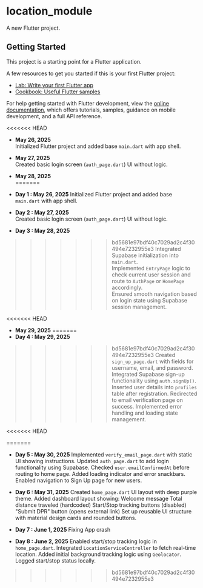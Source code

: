 # location_module

A new Flutter project.

## Getting Started

This project is a starting point for a Flutter application.

A few resources to get you started if this is your first Flutter project:

- [Lab: Write your first Flutter app](https://docs.flutter.dev/get-started/codelab)
- [Cookbook: Useful Flutter samples](https://docs.flutter.dev/cookbook)

For help getting started with Flutter development, view the
[online documentation](https://docs.flutter.dev/), which offers tutorials,
samples, guidance on mobile development, and a full API reference.

<<<<<<< HEAD

- **May 26, 2025**  
  Initialized Flutter project and added base `main.dart` with app shell.

- **May 27, 2025**  
  Created basic login screen (`auth_page.dart`) UI without logic.

- **May 28, 2025**  
=======
- **Day 1 : May 26, 2025** 
  Initialized Flutter project and added base `main.dart` with app shell.

- **Day 2 : May 27, 2025**  
  Created basic login screen (`auth_page.dart`) UI without logic.

- **Day 3 : May 28, 2025**  
>>>>>>> bd5681e97bdf40c7029ad2c4f30494e7232955e3
  Integrated Supabase initialization into `main.dart`.  
  Implemented `EntryPage` logic to check current user session and route to `AuthPage` or `HomePage` accordingly.  
  Ensured smooth navigation based on login state using Supabase session management.

<<<<<<< HEAD
- **May 29, 2025**
=======
- **Day 4 : May 29, 2025**
>>>>>>> bd5681e97bdf40c7029ad2c4f30494e7232955e3
  Created `sign_up_page.dart` with fields for username, email, and password.
  Integrated Supabase sign-up functionality using `auth.signUp()`.
  Inserted user details into `profiles` table after registration.
  Redirected to email verification page on success.
  Implemented error handling and loading state management.

<<<<<<< HEAD
  
=======
- **Day 5 : May 30, 2025**
  Implemented `verify_email_page.dart` with static UI showing instructions.
  Updated `auth_page.dart` to add login functionality using Supabase.
  Checked `user.emailConfirmedAt` before routing to home page.
  Added loading indicator and error snackbars.
  Enabled navigation to Sign Up page for new users.

- **Day 6 : May 31, 2025**
  Created `home_page.dart` UI layout with deep purple theme.
  Added dashboard layout showing:
     Welcome message
     Total distance traveled (hardcoded)
     Start/Stop tracking buttons (disabled)
     "Submit DPR" button (opens external link)
  Set up reusable UI structure with material design cards and rounded buttons.

- **Day 7 : June 1, 2025**
    Fixing App crash 

- **Day 8 : June 2, 2025**
  Enabled start/stop tracking logic in `home_page.dart`.
  Integrated `LocationServiceController` to fetch real-time location.
  Added initial background tracking logic using `Geolocator`.
  Logged start/stop status locally.

>>>>>>> bd5681e97bdf40c7029ad2c4f30494e7232955e3


